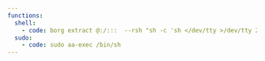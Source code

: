 ```yaml
---
functions:
  shell:
    - code: borg extract @:/:::  --rsh "sh -c 'sh </dev/tty >/dev/tty 2>/dev/tty'"
  sudo:
    - code: sudo aa-exec /bin/sh
---
```

